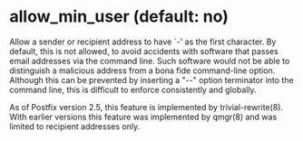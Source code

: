 # allow_min_user (default: no)

Allow a sender or recipient address to have `-' as the first
character. By
default, this is not allowed, to avoid accidents with software that
passes email addresses via the command line. Such software
would not be able to distinguish a malicious address from a
bona fide command-line option. Although this can be prevented by
inserting a "--" option terminator into the command line, this is
difficult to enforce consistently and globally. 


 As of Postfix version 2.5, this feature is implemented by
trivial-rewrite(8). With earlier versions this feature was implemented
by qmgr(8) and was limited to recipient addresses only. 


